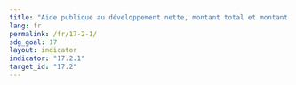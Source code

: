 ```yaml
---
title: "Aide publique au développement nette, montant total et montant alloué aux pays les moins avancés, en proportion du revenu national brut (RNB) des pays donateurs membres du Comité d’aide au développement de l’Organisation de coopération et de développement économiques (OCDE)"
lang: fr
permalink: /fr/17-2-1/
sdg_goal: 17
layout: indicator
indicator: "17.2.1"
target_id: "17.2"
---
```


